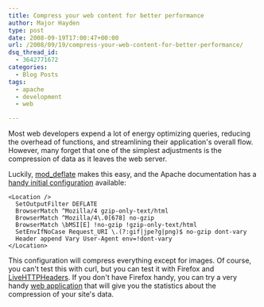 ```yaml
---
title: Compress your web content for better performance
author: Major Hayden
type: post
date: 2008-09-19T17:00:47+00:00
url: /2008/09/19/compress-your-web-content-for-better-performance/
dsq_thread_id:
  - 3642771672
categories:
  - Blog Posts
tags:
  - apache
  - development
  - web

---
```

Most web developers expend a lot of energy optimizing queries, reducing the overhead of functions, and streamlining their application's overall flow. However, many forget that one of the simplest adjustments is the compression of data as it leaves the web server.

Luckily, [mod_deflate][1] makes this easy, and the Apache documentation has a [handy initial configuration][2] available:

```
<Location />
  SetOutputFilter DEFLATE
  BrowserMatch ^Mozilla/4 gzip-only-text/html
  BrowserMatch ^Mozilla/4\.0[678] no-gzip
  BrowserMatch \bMSI[E] !no-gzip !gzip-only-text/html
  SetEnvIfNoCase Request_URI \.(?:gif|jpe?g|png)$ no-gzip dont-vary
  Header append Vary User-Agent env=!dont-vary
</Location>
```

This configuration will compress everything except for images. Of course, you can't test this with curl, but you can test it with Firefox and [LiveHTTPHeaders][3]. If you don't have Firefox handy, you can try a very handy [web application][4] that will give you the statistics about the compression of your site's data.

 [1]: http://httpd.apache.org/docs/2.0/mod/mod_deflate.html
 [2]: http://httpd.apache.org/docs/2.0/mod/mod_deflate.html#recommended
 [3]: https://addons.mozilla.org/en-US/firefox/addon/3829
 [4]: http://www.gidnetwork.com/tools/gzip-test.php
